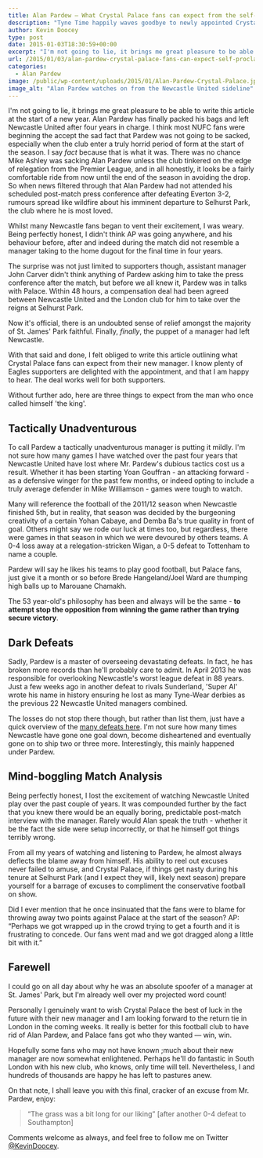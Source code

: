 ```yaml
---
title: Alan Pardew – What Crystal Palace fans can expect from the self-proclaimed king
description: "Tyne Time happily waves goodbye to newly appointed Crystal Palace manager Alan Pardew and warns Eagles fans what to expect under his stewardship."
author: Kevin Doocey
type: post
date: 2015-01-03T18:30:59+00:00
excerpt: "I'm not going to lie, it brings me great pleasure to be able to write this article at the start of a new year. Alan Pardew has finally packed his bags and left Newcastle United after four years.."
url: /2015/01/03/alan-pardew-crystal-palace-fans-can-expect-self-proclaimed-king/
categories:
  - Alan Pardew
image: /public/wp-content/uploads/2015/01/Alan-Pardew-Crystal-Palace.jpg
image_alt: "Alan Pardew watches on from the Newcastle United sideline"
---
```


I'm not going to lie, it brings me great pleasure to be able to write this article at the start of a new year. Alan Pardew has finally packed his bags and left Newcastle United after four years in charge. I think most NUFC fans were beginning the accept the sad fact that Pardew was not going to be sacked, especially when the club enter a truly horrid period of form at the start of the season. I say _fact_ because that is what it was. There was no chance Mike Ashley was sacking Alan Pardew unless the club tinkered on the edge of relegation from the Premier League, and in all honestly, it looks be a fairly comfortable ride from now until the end of the season in avoiding the drop. So when news filtered through that Alan Pardew had not attended his scheduled post-match press conference after defeating Everton 3-2, rumours spread like wildfire about his imminent departure to Selhurst Park, the club where he is most loved.

Whilst many Newcastle fans began to vent their excitement, I was weary. Being perfectly honest, I didn't think AP was going anywhere, and his behaviour before, after and indeed during the match did not resemble a manager taking to the home dugout for the final time in four years.

The surprise was not just limited to supporters though, assistant manager John Carver didn't think anything of Pardew asking him to take the press conference after the match, but before we all knew it, Pardew was in talks with Palace. Within 48 hours, a compensation deal had been agreed between Newcastle United and the London club for him to take over the reigns at Selhurst Park.

Now it's official, there is an undoubted sense of relief amongst the majority of St. James' Park faithful. Finally, _finally_, the puppet of a manager had left Newcastle.

With that said and done, I felt obliged to write this article outlining what Crystal Palace fans can expect from their new manager. I know plenty of Eagles supporters are delighted with the appointment, and that I am happy to hear. The deal works well for both supporters.

Without further ado, here are three things to expect from the man who once called himself 'the king'.

## **Tactically Unadventurous**

To call Pardew a tactically unadventurous manager is putting it mildly. I'm not sure how many games I have watched over the past four years that Newcastle United have lost where Mr. Pardew's dubious tactics cost us a result. Whether it has been starting Yoan Gouffran - an attacking forward - as a defensive winger for the past few months, or indeed opting to include a truly average defender in Mike Williamson - games were tough to watch.

Many will reference the football of the 2011/12 season when Newcastle finished 5th, but in reality, that season was decided by the burgeoning creativity of a certain Yohan Cabaye, and Demba Ba's true quality in front of goal. Others might say we rode our luck at times too, but regardless, there were games in that season in which we were devoured by others teams. A 0-4 loss away at a relegation-stricken Wigan, a 0-5 defeat to Tottenham to name a couple.

Pardew will say he likes his teams to play good football, but Palace fans, just give it a month or so before Brede Hangeland/Joel Ward are thumping high balls up to Marouane Chamakh.

The 53 year-old's philosophy has been and always will be the same - **to attempt stop the opposition from winning the game rather than trying secure victory**.

## **Dark Defeats**

Sadly, Pardew is a master of overseeing devastating defeats. In fact, he has broken more records than he'll probably care to admit. In April 2013 he was responsible for overlooking Newcastle's worst league defeat in 88 years. Just a few weeks ago in another defeat to rivals Sunderland, 'Super Al' wrote his name in history ensuring he lost as many Tyne-Wear derbies as the previous 22 Newcastle United managers combined.

The losses do not stop there though, but rather than list them, just have a quick overview of the [many defeats here](http://sackpardew.com/dark-days/ "Alan Pardew Losses"). I'm not sure how many times Newcastle have gone one goal down, become disheartened and eventually gone on to ship two or three more. Interestingly, this mainly happened under Pardew.

## **Mind-boggling Match Analysis**

Being perfectly honest, I lost the excitement of watching Newcastle United play over the past couple of years. It was compounded further by the fact that you knew there would be an equally boring, predictable post-match interview with the manager. Rarely would Alan speak the truth - whether it be the fact the side were setup incorrectly, or that he himself got things terribly wrong.

From all my years of watching and listening to Pardew, he almost always deflects the blame away from himself. His ability to reel out excuses never&nbsp;failed to amuse, and Crystal Palace, if things get nasty during his tenure at Selhurst Park (and I expect they will, likely&nbsp;next season) prepare yourself for a barrage of excuses to compliment the conservative football on show.

Did I ever mention that he once insinuated that the fans were to blame for throwing away two points against Palace at the start of the season? AP: “Perhaps we got wrapped up in the crowd trying to get a fourth and it is frustrating to concede. Our fans went mad and we got dragged along a little bit with it.”

## **Farewell**

I could go on all day about why he was an absolute spoofer of a manager at St. James' Park, but I'm already well over my projected word count!

Personally I genuinely want to wish Crystal Palace the best of luck in the future with their new manager and I am looking forward to the return tie in London in the coming weeks. It really is better for this football club to have rid of Alan Pardew, and Palace fans got who they wanted — win, win.

Hopefully some fans who may not have known ;much about their new manager are now somewhat enlightened. Perhaps he'll do fantastic in South London with his new club, who knows, only time will tell. Nevertheless, I and hundreds of thousands are happy he has left to pastures anew.

On that note, I shall leave you with this final, cracker of an excuse from Mr. Pardew, enjoy:

> “The grass was a bit long for our liking” [after another 0-4 defeat to Southampton]

Comments welcome as always, and feel free to follow me on Twitter [@KevinDoocey](https://twitter.com/kevindoocey "doocey twitter").
